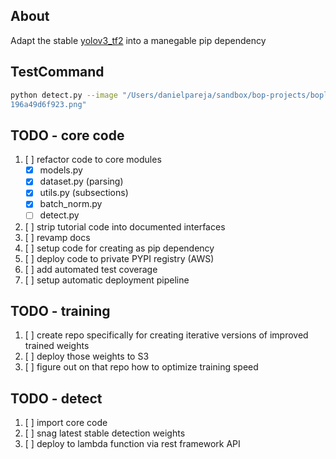 ## About

Adapt the stable [yolov3_tf2](https://github.com/zzh8829/yolov3-tf2) into a manegable pip dependency

## TestCommand
```bash
python detect.py --image "/Users/danielpareja/sandbox/bop-projects/boplabel/data/test/cars/2d66e1c7-cb78-498d-8f40-
196a49d6f923.png"
```

## TODO - core code

1. [ ] refactor code to core modules
   - [x] models.py
   - [x] dataset.py (parsing)
   - [x] utils.py (subsections)
   - [x] batch_norm.py
   - [ ] detect.py
2. [ ] strip tutorial code into documented interfaces
3. [ ] revamp docs
4. [ ] setup code for creating as pip dependency
5. [ ] deploy code to private PYPI registry (AWS)
6. [ ] add automated test coverage
7. [ ] setup automatic deployment pipeline


## TODO - training

1. [ ] create repo specifically for creating iterative versions of improved trained weights
2. [ ] deploy those weights to S3
3. [ ] figure out on that repo how to optimize training speed


## TODO - detect

1. [ ] import core code
2. [ ] snag latest stable detection weights
3. [ ] deploy to lambda function via rest framework API
